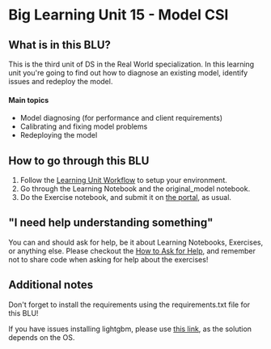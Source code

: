 # Big Learning Unit 15 - Model CSI

## What is in this BLU?

This is the third unit of DS in the Real World specialization. In this learning unit you're going to find out how to diagnose an existing model, identify issues and redeploy the model. 

#### Main topics

- Model diagnosing (for performance and client requirements)
- Calibrating and fixing model problems
- Redeploying the model

## How to go through this BLU

1. Follow the [Learning Unit Workflow](https://github.com/LDSSA/batch4-students#learning-unit-workflow) to setup your environment.
2. Go through the Learning Notebook and the original_model notebook.
3. Do the Exercise notebook, and submit it on [the portal](https://portal.lisbondatascience.org), as usual.

## "I need help understanding something"

You can and should ask for help, be it about Learning Notebooks, Exercises, or anything else. Please checkout the [How to Ask for Help](https://github.com/LDSSA/wiki/wiki/How-to-ask-for-and-give-help), and remember not to share code when asking for help about the exercises!

## Additional notes
Don't forget to install the requirements using the requirements.txt file for this BLU!

If you have issues installing lightgbm, please use [this link](https://lightgbm.readthedocs.io/en/latest/Installation-Guide.html), as the solution depends on the OS.